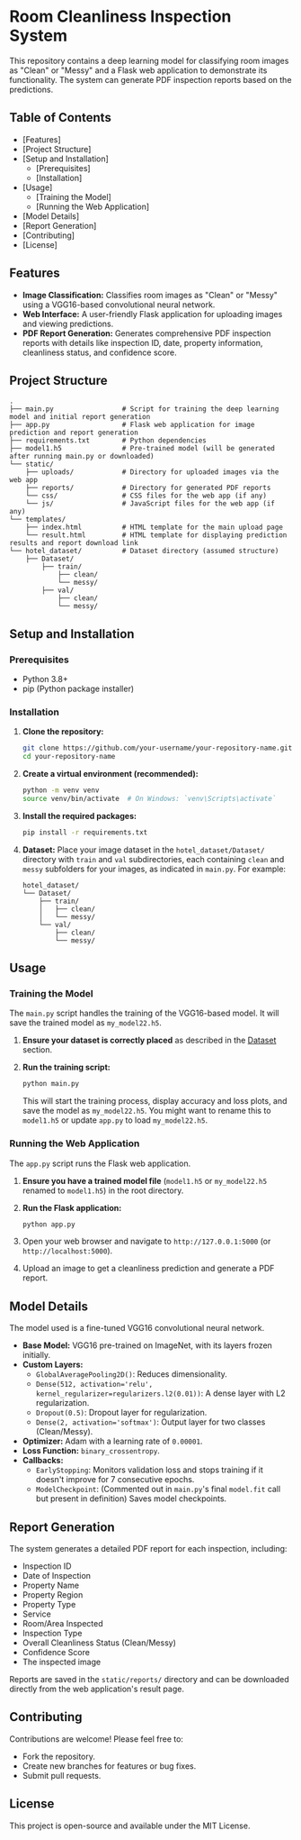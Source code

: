 # Room Cleanliness Inspection System

This repository contains a deep learning model for classifying room images as "Clean" or "Messy" and a Flask web application to demonstrate its functionality. The system can generate PDF inspection reports based on the predictions.

## Table of Contents

  * [Features]
  * [Project Structure]
  * [Setup and Installation]
      * [Prerequisites]
      * [Installation]
  * [Usage]
      * [Training the Model]
      * [Running the Web Application]
  * [Model Details]
  * [Report Generation]
  * [Contributing]
  * [License]

## Features

  * **Image Classification:** Classifies room images as "Clean" or "Messy" using a VGG16-based convolutional neural network.
  * **Web Interface:** A user-friendly Flask application for uploading images and viewing predictions.
  * **PDF Report Generation:** Generates comprehensive PDF inspection reports with details like inspection ID, date, property information, cleanliness status, and confidence score.

## Project Structure

```
.
├── main.py                 # Script for training the deep learning model and initial report generation
├── app.py                  # Flask web application for image prediction and report generation
├── requirements.txt        # Python dependencies
├── model1.h5               # Pre-trained model (will be generated after running main.py or downloaded)
└── static/
    ├── uploads/            # Directory for uploaded images via the web app
    ├── reports/            # Directory for generated PDF reports
    └── css/                # CSS files for the web app (if any)
    └── js/                 # JavaScript files for the web app (if any)
└── templates/
    ├── index.html          # HTML template for the main upload page
    └── result.html         # HTML template for displaying prediction results and report download link
└── hotel_dataset/          # Dataset directory (assumed structure)
    ├── Dataset/
        ├── train/
            ├── clean/
            └── messy/
        ├── val/
            ├── clean/
            └── messy/
```

## Setup and Installation

### Prerequisites

  * Python 3.8+
  * pip (Python package installer)

### Installation

1.  **Clone the repository:**

    ```bash
    git clone https://github.com/your-username/your-repository-name.git
    cd your-repository-name
    ```

2.  **Create a virtual environment (recommended):**

    ```bash
    python -m venv venv
    source venv/bin/activate  # On Windows: `venv\Scripts\activate`
    ```

3.  **Install the required packages:**

    ```bash
    pip install -r requirements.txt
    ```

4.  **Dataset:**
    Place your image dataset in the `hotel_dataset/Dataset/` directory with `train` and `val` subdirectories, each containing `clean` and `messy` subfolders for your images, as indicated in `main.py`. For example:

    ```
    hotel_dataset/
    └── Dataset/
        ├── train/
        │   ├── clean/
        │   └── messy/
        └── val/
            ├── clean/
            └── messy/
    ```

## Usage

### Training the Model

The `main.py` script handles the training of the VGG16-based model. It will save the trained model as `my_model22.h5`.

1.  **Ensure your dataset is correctly placed** as described in the [Dataset](https://www.google.com/search?q=%23dataset) section.

2.  **Run the training script:**

    ```bash
    python main.py
    ```

    This will start the training process, display accuracy and loss plots, and save the model as `my_model22.h5`. You might want to rename this to `model1.h5` or update `app.py` to load `my_model22.h5`.

### Running the Web Application

The `app.py` script runs the Flask web application.

1.  **Ensure you have a trained model file** (`model1.h5` or `my_model22.h5` renamed to `model1.h5`) in the root directory.

2.  **Run the Flask application:**

    ```bash
    python app.py
    ```

3.  Open your web browser and navigate to `http://127.0.0.1:5000` (or `http://localhost:5000`).

4.  Upload an image to get a cleanliness prediction and generate a PDF report.

## Model Details

The model used is a fine-tuned VGG16 convolutional neural network.

  * **Base Model:** VGG16 pre-trained on ImageNet, with its layers frozen initially.
  * **Custom Layers:**
      * `GlobalAveragePooling2D()`: Reduces dimensionality.
      * `Dense(512, activation='relu', kernel_regularizer=regularizers.l2(0.01))`: A dense layer with L2 regularization.
      * `Dropout(0.5)`: Dropout layer for regularization.
      * `Dense(2, activation='softmax')`: Output layer for two classes (Clean/Messy).
  * **Optimizer:** Adam with a learning rate of `0.00001`.
  * **Loss Function:** `binary_crossentropy`.
  * **Callbacks:**
      * `EarlyStopping`: Monitors validation loss and stops training if it doesn't improve for 7 consecutive epochs.
      * `ModelCheckpoint`: (Commented out in `main.py`'s final `model.fit` call but present in definition) Saves model checkpoints.

## Report Generation

The system generates a detailed PDF report for each inspection, including:

  * Inspection ID
  * Date of Inspection
  * Property Name
  * Property Region
  * Property Type
  * Service
  * Room/Area Inspected
  * Inspection Type
  * Overall Cleanliness Status (Clean/Messy)
  * Confidence Score
  * The inspected image

Reports are saved in the `static/reports/` directory and can be downloaded directly from the web application's result page.

## Contributing

Contributions are welcome\! Please feel free to:

  * Fork the repository.
  * Create new branches for features or bug fixes.
  * Submit pull requests.

## License

This project is open-source and available under the MIT License.
